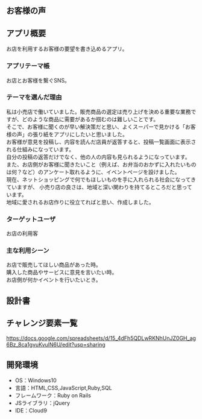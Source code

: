 ## お客様の声

## アプリ概要
お店を利用するお客様の要望を書き込めるアプリ。

### アプリテーマ帳
お店とお客様を繋ぐSNS。

### テーマを選んだ理由
私は小売店で働いていました。販売商品の選定は売り上げを決める重要な業務ですが、どのような商品に需要があるか掴むのは難しいことです。<br>
そこで、お客様に聞くのが早い解決策だと思い、よくスーパーで見かける「お客様の声」の張り紙をアプリにしたいと思いました。<br>
お客様が意見を投稿し、内容を読んだ店員が返答すると、投稿一覧画面に表示される仕組みになっています。<br>
自分の投稿の返答だけでなく、他の人の内容も見られるようになっています。
また、お店側がお客様に聞きたいこと（例えば、お弁当のおかずに入れたいものは何？など）のアンケート取れるように、イベントページを設けました。<br>
現在、ネットショッピングで何でもほしいものを手に入れられる社会になってきていますが、
小売り店の良さは、地域と深い関わりを持てるところだと思っています。<br>
地域に愛されるお店作りに役立てればと思い、作成しました。

### ターゲットユーザ
お店の利用客

### 主な利用シーン
お店で販売してほしい商品があった時。<br>
購入した商品やサービスに意見を言いたい時。<br>
お店側が何かイベントを行いたいとき。

## 設計書


## チャレンジ要素一覧
https://docs.google.com/spreadsheets/d/15_4dFh5QDLwRKNhUnJZ0GH_ag6Bz_8ca1gvuKvulN6U/edit?usp=sharing

## 開発環境
- OS：Windows10
- 言語：HTML,CSS,JavaScript,Ruby,SQL
- フレームワーク：Ruby on Rails
- JSライブラリ：jQuery
- IDE：Cloud9


